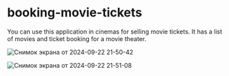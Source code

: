 # booking-movie-tickets

You can use this application in cinemas for selling movie tickets. It has a list of movies and ticket booking for a movie theater.

![Снимок экрана от 2024-09-22 21-50-42](https://github.com/user-attachments/assets/0fb709bc-8458-42c8-98b0-b9685b76b262)

![Снимок экрана от 2024-09-22 21-51-08](https://github.com/user-attachments/assets/b97252a8-8d3d-4c66-9743-c2a9635ba642)
